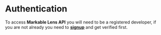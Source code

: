 # Authentication

To access **Markable Lens API** you will need to be a registered developer, if you are not already you need to **[signup](https://markable.ai/signup)** and get verified first.
